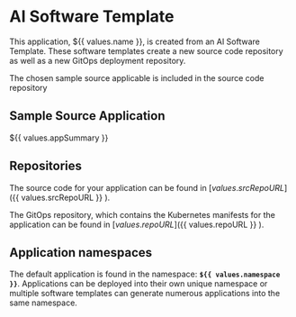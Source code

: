 # AI Software Template

This application, ${{ values.name }}, is created from an AI Software Template. These software templates create a new source code repository as well as a new GitOps deployment repository.

The chosen sample source applicable is included in the source code repository

## Sample Source Application

${{ values.appSummary }}

## Repositories

The source code for your application can be found in [${{ values.srcRepoURL }} ](${{ values.srcRepoURL }} ).
 
The GitOps repository, which contains the Kubernetes manifests for the application can be found in 
[${{ values.repoURL }} ](${{ values.repoURL }} ). 

## Application namespaces 

The default application is found in the namespace: **`${{ values.namespace }}`**. Applications can be deployed into their own unique namespace or multiple software templates can generate numerous applications into the same namespace.